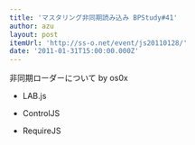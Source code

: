```yaml
---
title: 'マスタリング非同期読み込み BPStudy#41'
author: azu
layout: post
itemUrl: 'http://ss-o.net/event/js20110128/'
date: '2011-01-31T15:00:00.000Z'
---
```

非同期ローダーについて by os0x

* LAB.js

* ControlJS 

* RequireJS
